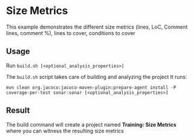# Size Metrics

This example demonstrates the different size metrics (lines, LoC, Comment lines, comment %), lines to cover, conditions to cover

## Usage

Run `build.sh [<optional_analysis_properties>]`

The `build.sh` script takes care of building and analyzing the project
It runs:
```
mvn clean org.jacoco:jacoco-maven-plugin:prepare-agent install -P coverage-per-test sonar:sonar [<optional_analysis_properties>]
```

## Result

The build command will create a project named **Training: Size Metrics** where you can witness the resulting size metrics
